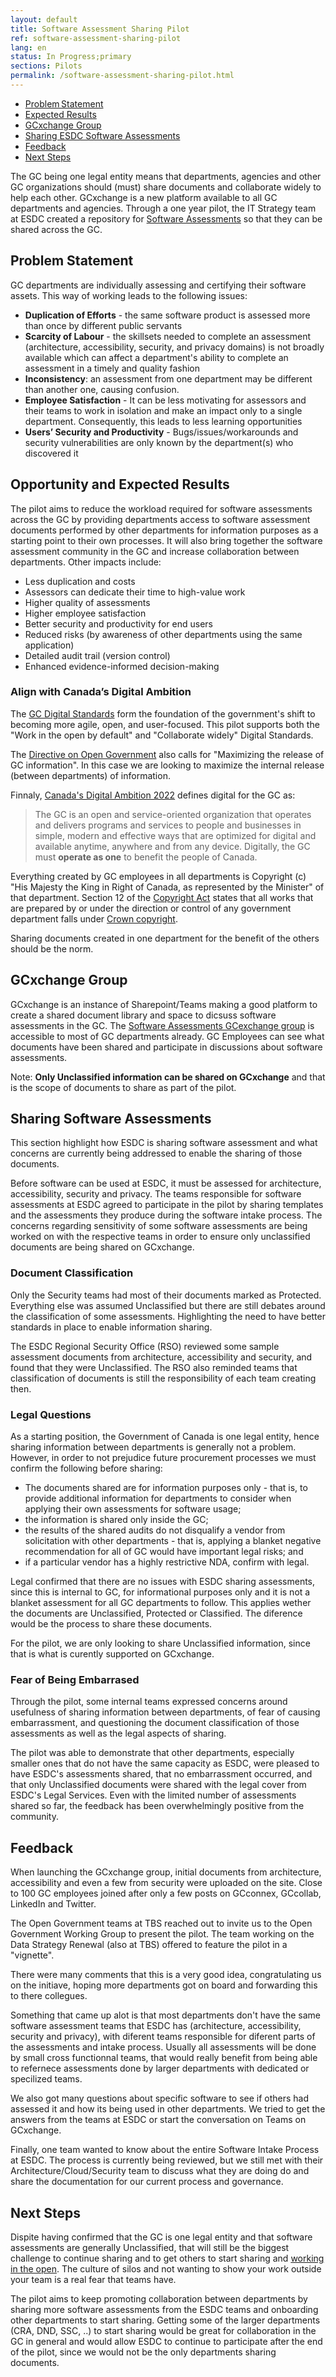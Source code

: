 ```yaml
---
layout: default
title: Software Assessment Sharing Pilot
ref: software-assessment-sharing-pilot
lang: en
status: In Progress;primary
sections: Pilots
permalink: /software-assessment-sharing-pilot.html
---
```


- [Problem Statement](#problem-statement)
- [Expected Results](#opportunity-and-expected-results)
- [GCxchange Group](#gcxchange-group)
- [Sharing ESDC Software Assessments](#sharing-software-assessments)
- [Feedback](#feedback)
- [Next Steps](#next-steps)

The GC being one legal entity means that departments, agencies and other GC organizations should (must) share documents and collaborate widely to help each other.
GCxchange is a new platform available to all GC departments and agencies.
Through a one year pilot, the IT Strategy team at ESDC created a repository for [Software Assessments](https://gcxgce.sharepoint.com/teams/1000219) so that they can be shared across the GC.

## Problem Statement

GC departments are individually assessing and certifying their software assets.
This way of working leads to the following issues:

- **Duplication of Efforts** - the same software product is assessed more than once by different public servants
- **Scarcity of Labour** - the skillsets needed to complete an assessment (architecture, accessibility, security, and privacy domains) is not broadly available which can affect a department's ability to complete an assessment in a timely and quality fashion
- **Inconsistency**: an assessment from one department may be different than another one, causing confusion.
- **Employee Satisfaction** - It can be less motivating for assessors and their teams to work in isolation and make an impact only to a single department. Consequently, this leads to less learning opportunities
- **Users’ Security and Productivity** - Bugs/issues/workarounds and security vulnerabilities are only known by the department(s) who discovered it

## Opportunity and Expected Results

The pilot aims to reduce the workload required for software assessments across the GC by providing departments access to software assessment documents performed by other departments for information purposes as a starting point to their own processes.
It will also bring together the software assessment community in the GC and increase collaboration between departments.
Other impacts include:

- Less duplication and costs
- Assessors can dedicate their time to high-value work
- Higher quality of assessments
- Higher employee satisfaction
- Better security and productivity for end users
- Reduced risks (by awareness of other departments using the same application)
- Detailed audit trail (version control)
- Enhanced evidence-informed decision-making

### Align with Canada’s Digital Ambition

The [GC Digital Standards](https://www.canada.ca/en/government/system/digital-government/government-canada-digital-standards.html) form the foundation of the government's shift to becoming more agile, open, and user-focused.
This pilot supports both the "Work in the open by default" and "Collaborate widely" Digital Standards.

The [Directive on Open Government](https://www.tbs-sct.canada.ca/pol/doc-eng.aspx?id=28108) also calls for "Maximizing the release of GC information".
In this case we are looking to maximize the internal release (between departments) of information.

Finnaly, [Canada's Digital Ambition 2022](https://www.canada.ca/en/government/system/digital-government/government-canada-digital-operations-strategic-plans/canada-digital-ambition.html#toc4) defines digital for the GC as:

> The GC is an open and service-oriented organization that operates and delivers programs and services to people and businesses in simple, modern and effective ways that are optimized for digital and available anytime, anywhere and from any device.
> Digitally, the GC must **operate as one** to benefit the people of Canada.

Everything created by GC employees in all departments is Copyright (c) "His Majesty the King in Right of Canada, as represented by the Minister" of that department.
Section 12 of the [Copyright Act](https://laws-lois.justice.gc.ca/eng/acts/C-42/index.html) states that all works that are prepared by or under the direction or control of any government department falls under [Crown copyright](https://www.canada.ca/en/canadian-heritage/services/crown-copyright-request.html#mm3).

Sharing documents created in one department for the benefit of the others should be the norm.

## GCxchange Group

GCxchange is an instance of Sharepoint/Teams making a good platform to create a shared document library and space to dicsuss software assessments in the GC.
The [Software Assessments GCexchange group](https://gcxgce.sharepoint.com/teams/1000219) is accessible to most of GC departments already.
GC Employees can see what documents have been shared and participate in discussions about software assessments.

Note: **Only Unclassified information can be shared on GCxchange** and that is the scope of documents to share as part of the pilot.

## Sharing Software Assessments

This section highlight how ESDC is sharing software assessment and what concerns are currently being addressed to enable the sharing of those documents.

Before software can be used at ESDC, it must be assessed for architecture, accessibility, security and privacy.
The teams responsible for software assessments at ESDC agreed to participate in the pilot by sharing templates and the assessments they produce during the software intake process.
The concerns regarding sensitivity of some software assessments are being worked on with the respective teams in order to ensure only unclassified documents are being shared on GCxchange.

### Document Classification

Only the Security teams had most of their documents marked as Protected.
Everything else was assumed Unclassified but there are still debates around the classification of some assessments.
Highlighting the need to have better standards in place to enable information sharing.

The ESDC Regional Security Office (RSO) reviewed some sample assessment documents from architecture, accessibility and security, and found that they were Unclassified.
The RSO also reminded teams that classification of documents is still the responsibility of each team creating then.

### Legal Questions

As a starting position, the Government of Canada is one legal entity, hence sharing information between departments is generally not a problem.
However, in order to not prejudice future procurement processes we must confirm the following before sharing:

- The documents shared are for information purposes only - that is, to provide additional information for departments to consider when applying their own assessments for software usage;
- the information is shared only inside the GC;
- the results of the shared audits do not disqualify a vendor from solicitation with other departments - that is, applying a blanket negative recommendation for all of GC would have important legal risks; and
- if a particular vendor has a highly restrictive NDA, confirm with legal.

Legal confirmed that there are no issues with ESDC sharing assessments, since this is internal to GC, for informational purposes only and it is not a blanket assessment for all GC departments to follow.
This applies wether the documents are Unclassified, Protected or Classified.
The diference would be the process to share these documents.

For the pilot, we are only looking to share Unclassified information, since that is what is curently supported on GCxchange.

### Fear of Being Embarrased

Through the pilot, some internal teams expressed concerns around usefulness of sharing information between departments, of fear of causing embarrassment, and questioning the document classification of those assessments as well as the legal aspects of sharing.

The pilot was able to demonstrate that other departments, especially smaller ones that do not have the same capacity as ESDC, were pleased to have ESDC's assessments shared, that no embarrassment occurred, and that only Unclassified documents were shared with the legal cover from ESDC's Legal Services.
Even with the limited number of assessments shared so far, the feedback has been overwhelmingly positive from the community.

## Feedback

When launching the GCxchange group, initial documents from architecture, accessibility and even a few from security were uploaded on the site.
Close to 100 GC employees joined after only a few posts on GCconnex, GCcollab, LinkedIn and Twitter.

The Open Government teams at TBS reached out to invite us to the Open Government Working Group to present the pilot.
The team working on the Data Strategy Renewal (also at TBS) offered to feature the pilot in a "vignette".

There were many comments that this is a very good idea, congratulating us on the initiave, hoping more departments got on board and forwarding this to there collegues.

Something that came up alot is that most departments don't have the same software assessment teams that ESDC has (architecture, accessibility, security and privacy), with diferent teams responsible for diferent parts of the assessments and intake process.
Usually all assessments will be done by small cross functionnal teams, that would really benefit from being able to refernece assessments done by larger departments with dedicated or specilized teams.

We also got many questions about specific software to see if others had assessed it and how its being used in other departments.
We tried to get the answers from the teams at ESDC or start the conversation on Teams on GCxchange.

Finally, one team wanted to know about the entire Software Intake Process at ESDC.
The process is currently being reviewed, but we still met with their Architecture/Cloud/Security team to discuss what they are doing do and share the documentation for our current process and governance.

## Next Steps

Dispite having confirmed that the GC is one legal entity and that software assessments are generally Unclassified, that will still be the biggest challenge to continue sharing and to get others to start sharing and [working in the open](https://sara-sabr.github.io/ITStrategy/2019/11/19/working-in-the-open-part-1.html).
The culture of silos and not wanting to show your work outside your team is a real fear that teams have.

The pilot aims to keep promoting collaboration between departments by sharing more software assessments from the ESDC teams and onboarding other departments to start sharing.
Getting some of the larger departments (CRA, DND, SSC, ..) to start sharing would be great for collaboration in the GC in general and would allow ESDC to continue to participate after the end of the pilot, since we would not be the only departments sharing documents.
